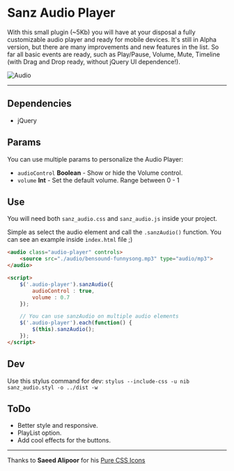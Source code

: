 # Sanz Audio Player

With this small plugin (~5Kb) you will have at your disposal a fully customizable audio player and ready for mobile devices. It's still in Alpha version, but there are many improvements and new features in the list. So far all basic events are ready, such as Play/Pause, Volume, Mute, Timeline (with Drag and Drop ready, without jQuery UI dependence!).

![Audio](https://dl.dropboxusercontent.com/u/37507878/MTS/audio1.png)

----------

## Dependencies
- jQuery

## Params
You can use multiple params to personalize the Audio Player:

- `audioControl` **Boolean** - Show or hide the Volume control.
- `volume` **Int** - Set the default volume. Range between 0 - 1


## Use
You will need both `sanz_audio.css` and `sanz_audio.js` inside your project.

Simple as select the audio element and call the `.sanzAudio()` function. You can see an example inside `index.html` file ;)

```html
<audio class="audio-player" controls>
	<source src="./audio/bensound-funnysong.mp3" type="audio/mp3">
</audio>

<script>
	$('.audio-player').sanzAudio({
		audioControl : true,
		volume : 0.7
	});

	// You can use sanzAudio on multiple audio elements
	$('.audio-player').each(function() {
		$(this).sanzAudio();
	});
</script>
```

## Dev
Use this stylus command for dev:
`stylus --include-css -u nib sanz_audio.styl -o ../dist -w`

## ToDo
- Better style and responsive.
- PlayList option.
- Add cool effects for the buttons.

****
Thanks to **Saeed Alipoor** for his [Pure CSS Icons](https://github.com/saeedalipoor/icono)